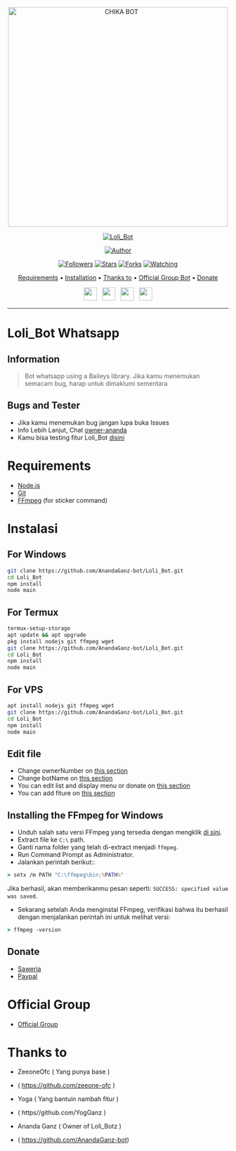 <p align="center">
<img src="https://telegra.ph/file/16c2d382e831c94477951.jpg/images?q=tbn:ANd9GcStH_A0WKtnRtD_Bla6B71LjtP-GtYOkacYsg&usqp=CAU" alt="CHIKA BOT" width="500"/>


</p>
<p align="center">
<a href="#"><img title="Loli_Bot" src="https://img.shields.io/badge/Loli_Bot-green?colorA=%23ff0000&colorB=%23017e40&style=for-the-badge"></a>
</p>
<p align="center">
<a href="https://github.com/AnandaGanz-botLoli_Bot"><img title="Author" src="https://img.shields.io/badge/Author-Ananda-red.svg?style=for-the-badge&logo=github"></a>
</p>
<p align="center">
<a href="https://github.com/AnandaGanz-bot/Loli_Bot"><img title="Followers" src="https://img.shields.io/github/followers/rashidsiregar28?color=blue&style=flat-square"></a>
<a href="https://github.com/AnandaGanz-bot/Loli_Bot"><img title="Stars" src="https://img.shields.io/github/stars/AnandaGanz-bot/Loli_Bot?color=red&style=flat-square"></a>
<a href="https://github.com/AnandaGanz-bot/Loli_Bot/network/members"><img title="Forks" src="https://img.shields.io/github/forks/AnandaGanz-bot/Loli_Bot?color=red&style=flat-square"></a>
<a href="https://github.com/AnandaGanz-bot/Loli_Bot/watchers"><img title="Watching" src="https://img.shields.io/github/watchers/AnandaGanz-bot/Loli_Bot?label=Watchers&color=blue&style=flat-square"></a>
</p>

<p align="center">
  <a href="https://github.com/AnandaGanz-bot/Loli_Bot#requirements">Requirements</a> •
  <a href="https://github.com/AnandaGanz-bot/Loli_Bot#instalasi">Installation</a> •
  <a href="https://github.com/AnandaGanz-bot/Loli_Bot#thanks-to">Thanks to</a> •
  <a href="https://github.com/AnandaGanz-bot/Loli_Bot#Official-Group"> Official Group Bot</a> •
  <a href="https://github.com/AnandaGanz-bot/Loli_Bot#donate">Donate</a>

<p align='center'>
   <a href="https://twitter.com/"><img height="30" src="https://github.com/TobyG74/TobyG74/blob/main/twitter.png?raw=true"></a>&nbsp;&nbsp;
   <a href="https://instagram.com/"><img height="30" src="https://github.com/TobyG74/TobyG74/blob/main/instagram.jpg?raw=true"></a>&nbsp;&nbsp;
   <a href="https://www.facebook.com/ananda_ganz"><img height="30" src="https://github.com/TobyG74/TobyG74/blob/main/facebook.png?raw=true"></a>&nbsp;&nbsp;
   <a href="https://wa.me/6285725012403?text=hello"><img height="30" src="https://encrypted-tbn0.gstatic.com/images?q=tbn:ANd9GcRBc_3WgZjWOtqdKZQbdkxUl5A31GZ_YC35zQ&usqp=CAU"></a>
</P>
</p>
</div>


---

# Loli_Bot Whatsapp
## Information
> Bot whatsapp using a Baileys library.
> Jika kamu menemukan semacam bug, harap untuk dimaklumi sementara
>
>

## Bugs and Tester
* Jika kamu menemukan bug jangan lupa buka Issues
* Info Lebih Lanjut, Chat [owner-ananda](https://wa.me/6285725012403)
* Kamu bisa testing fitur Loli_Bot [disini](https://wa.me/6282137914790?text=.menu)

# Requirements
* [Node.js](https://nodejs.org/en/)
* [Git](https://git-scm.com/downloads)
* [FFmpeg](https://github.com/BtbN/FFmpeg-Builds/releases/download/autobuild-2020-12-08-13-03/ffmpeg-n4.3.1-26-gca55240b8c-win64-gpl-4.3.zip) (for sticker command)

# Instalasi
## For Windows
```bash
git clone https://github.com/AnandaGanz-bot/Loli_Bot.git
cd Loli_Bot
npm install
node main
```
## For Termux
```bash
termux-setup-storage
apt update && apt upgrade
pkg install nodejs git ffmpeg wget
git clone https://github.com/AnandaGanz-bot/Loli_Bot.git
cd Loli_Bot
npm install
node main
```

## For VPS
```bash
apt install nodejs git ffmpeg wget
git clone https://github.com/AnandaGanz-bot/Loli_Bot.git
cd Loli_Bot
npm install
node main
```

## Edit file
- Change ownerNumber on [this section](https://github.com/AnandaGanz-bot/Loli_Bot/blob/7a7ebe69cf44686d8a577f616b38b5d299ffefcc/config.json#L2)
- Change botName on [this section](https://github.com/AnandaGanz-bot/Loli_Bot/blob/7a7ebe69cf44686d8a577f616b38b5d299ffefcc/config.json#L3)
- You can edit list and display menu or donate on [this section](https://github.com/AnandaGanz-bot/Loli_Bot)
- You can add fiture on [this section](https://github.com/AnandaGanz-bot/Loli_Bot/tree/main/message)


## Installing the FFmpeg for Windows
* Unduh salah satu versi FFmpeg yang tersedia dengan mengklik [di sini](https://www.gyan.dev/ffmpeg/builds/).
* Extract file ke `C:\` path.
* Ganti nama folder yang telah di-extract menjadi `ffmpeg`.
* Run Command Prompt as Administrator.
* Jalankan perintah berikut::
```cmd
> setx /m PATH "C:\ffmpeg\bin;%PATH%"
```
Jika berhasil, akan memberikanmu pesan seperti: `SUCCESS: specified value was saved`.
* Sekarang setelah Anda menginstal FFmpeg, verifikasi bahwa itu berhasil dengan menjalankan perintah ini untuk melihat versi:
```cmd
> ffmpeg -version
```

## Donate
- [Saweria](https://saweria.co/)
- [Paypal](https://www.paypal.com)

# Official Group
- [Official Group](https://chat.whatsapp.com/BkxbwERGX9x0mAhAsiDWxP)

# Thanks to

- ZeeoneOfc ( Yang punya base )
- ( https://github.com/zeeone-ofc )

- Yoga ( Yang bantuin nambah fitur )
- ( https//github.com/YogGanz )

- Ananda Ganz ( Owner of Loli_Botz )
- ( https://github.com/AnandaGanz-bot)
